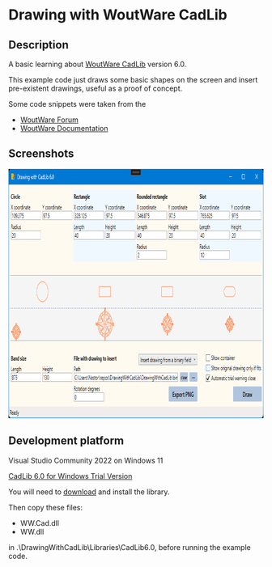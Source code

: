 # Drawing with WoutWare CadLib

## Description

A basic learning about [WoutWare CadLib](https://www.woutware.com/) version 6.0.

This example code just draws some basic shapes on the screen and insert pre-existent drawings, useful as a proof of concept. 

Some code snippets were taken from the 
- [WoutWare Forum](https://www.woutware.com/forum)
- [WoutWare Documentation](https://www.woutware.com/doc/cadlib4.0/index.html)

## Screenshots

<div align="center">
  <img width="887" height="493" src="Assets/screenshot.png" alt="Screenshot">
</div>

## Development platform

Visual Studio Community 2022 on Windows 11

[CadLib 6.0 for Windows Trial Version](http://www.woutware.com/download/CadLib6.0TrialSetup.exe)

You will need to [download](http://www.woutware.com/download/CadLib6.0TrialSetup.exe) and install the library. 

Then copy these files:

- WW.Cad.dll
- WW.dll

in .\DrawingWithCadLib\Libraries\CadLib6.0, before running the example code.



